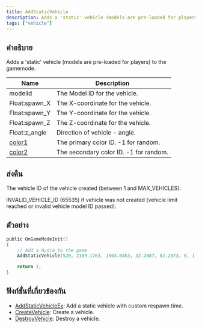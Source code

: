 ```yaml
---
title: AddStaticVehicle
description: Adds a 'static' vehicle (models are pre-loaded for players) to the gamemode.
tags: ["vehicle"]
---
```


## คำอธิบาย

Adds a 'static' vehicle (models are pre-loaded for players) to the gamemode.

| Name                                                  | Description                            |
| ----------------------------------------------------- | -------------------------------------- |
| modelid                                               | The Model ID for the vehicle.          |
| Float:spawn_X                                         | The X-coordinate for the vehicle.      |
| Float:spawn_Y                                         | The Y-coordinate for the vehicle.      |
| Float:spawn_Z                                         | The Z-coordinate for the vehicle.      |
| Float:z_angle                                         | Direction of vehicle - angle.          |
| [color1](../../scripting/resources/vehiclecolorid.md) | The primary color ID. -1 for random.   |
| [color2](../../scripting/resources/vehiclecolorid.md) | The secondary color ID. -1 for random. |

## ส่งคืน

The vehicle ID of the vehicle created (between 1 and MAX_VEHICLES).

INVALID_VEHICLE_ID (65535) if vehicle was not created (vehicle limit reached or invalid vehicle model ID passed).

## ตัวอย่าง

```c
public OnGameModeInit()
{
    // Add a Hydra to the game
    AddStaticVehicle(520, 2109.1763, 1503.0453, 32.2887, 82.2873, 0, 1);

    return 1;
}
```

## ฟังก์ชั่นที่เกี่ยวข้องกัน

- [AddStaticVehicleEx](../../scripting/functions/AddStaticVehicleEx.md): Add a static vehicle with custom respawn time.
- [CreateVehicle](../../scripting/functions/CreateVehicle.md): Create a vehicle.
- [DestroyVehicle](../../scripting/functions/DestroyVehicle.md): Destroy a vehicle.
